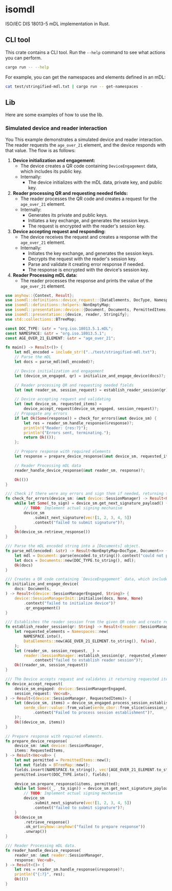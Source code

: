 # isomdl

ISO/IEC DIS 18013-5 mDL implementation in Rust.

## CLI tool

This crate contains a CLI tool. Run the `--help` command to see what actions you can perform.

```bash
cargo run -- --help
```

For example, you can get the namespaces and elements defined in an mDL:

```bash
cat test/stringified-mdl.txt | cargo run -- get-namespaces -
```

## Lib

Here are some examples of how to use the lib.

### Simulated device and reader interaction

You
This example demonstrates a simulated device and reader interaction.  
The reader requests the `age_over_21` element, and the device responds with that value.
The flow is as follows:

1. **Device initialization and engagement:**
    - The device creates a QR code containing `DeviceEngagement` data, which includes its public key.
    - Internally:
        - The device initializes with the mDL data, private key, and public key.
2. **Reader processing QR and requesting needed fields:**
    - The reader processes the QR code and creates a request for the `age_over_21` element.
    - Internally:
        - Generates its private and public keys.
        - Initiates a key exchange, and generates the session keys.
        - The request is encrypted with the reader's session key.
3. **Device accepting request and responding:**
    - The device receives the request and creates a response with the `age_over_21` element.
    - Internally:
        - Initiates the key exchange, and generates the session keys.
        - Decrypts the request with the reader's session key.
        - Parse and validate it creating error response if needed.
        - The response is encrypted with the device's session key.
4. **Reader Processing mDL data:**
    - The reader processes the response and prints the value of the `age_over_21` element.

<!-- INCLUDE-RUST: examples/simulated_device_and_reader.rs -->

```rust
use anyhow::{Context, Result};
use isomdl::definitions::device_request::{DataElements, DocType, Namespaces};
use isomdl::definitions::helpers::NonEmptyMap;
use isomdl::presentation::device::{Document, Documents, PermittedItems, RequestedItems};
use isomdl::presentation::{device, reader, Stringify};
use std::collections::BTreeMap;

const DOC_TYPE: &str = "org.iso.18013.5.1.mDL";
const NAMESPACE: &str = "org.iso.18013.5.1";
const AGE_OVER_21_ELEMENT: &str = "age_over_21";

fn main() -> Result<()> {
    let mdl_encoded = include_str!("../test/stringified-mdl.txt");
    // Parse the mDL
    let docs = parse_mdl(mdl_encoded)?;

    // Device initialization and engagement
    let (device_sm_engaged, qr) = initialize_and_engage_device(docs)?;

    // Reader processing QR and requesting needed fields
    let (mut reader_sm, session_request) = establish_reader_session(qr)?;

    // Device accepting request and validating
    let (mut device_sm, requested_items) =
        device_accept_request(device_sm_engaged, session_request)?;
    // Propagate any errors
    if let Ok(Some(response)) = check_for_errors(&mut device_sm) {
        let res = reader_sm.handle_response(&response)?;
        println!("Reader: {res:?}");
        println!("Errors sent, terminating.");
        return Ok(());
    };

    // Prepare response with required elements
    let response = prepare_device_response(&mut device_sm, requested_items)?;

    // Reader Processing mDL data
    reader_handle_device_response(&mut reader_sm, response)?;

    Ok(())
}

/// Check if there were any errors and sign them if needed, returning the response error.
fn check_for_errors(device_sm: &mut device::SessionManager) -> Result<Option<Vec<u8>>> {
    while let Some(_to_sign) = device_sm.get_next_signature_payload() {
        // TODO: Implement actual signing mechanism
        device_sm
            .submit_next_signature(vec![1, 2, 3, 4, 5])
            .context("failed to submit signature")?;
    }
    Ok(device_sm.retrieve_response())
}

/// Parse the mDL encoded string into a [Documents] object.
fn parse_mdl(encoded: &str) -> Result<NonEmptyMap<DocType, Document>> {
    let mdl = Document::parse(encoded.to_string()).context("could not parse mDL")?;
    let docs = Documents::new(DOC_TYPE.to_string(), mdl);
    Ok(docs)
}

/// Creates a QR code containing `DeviceEngagement` data, which includes its public key.
fn initialize_and_engage_device(
    docs: Documents,
) -> Result<(device::SessionManagerEngaged, String)> {
    device::SessionManagerInit::initialise(docs, None, None)
        .context("failed to initialize device")?
        .qr_engagement()
}

/// Establishes the reader session from the given QR code and create request for needed elements.
fn establish_reader_session(qr: String) -> Result<(reader::SessionManager, Vec<u8>)> {
    let requested_elements = Namespaces::new(
        NAMESPACE.into(),
        DataElements::new(AGE_OVER_21_ELEMENT.to_string(), false),
    );
    let (reader_sm, session_request, _) =
        reader::SessionManager::establish_session(qr, requested_elements)
            .context("failed to establish reader session")?;
    Ok((reader_sm, session_request))
}

/// The Device accepts request and validates it returning requested items.
fn device_accept_request(
    device_sm_engaged: device::SessionManagerEngaged,
    session_request: Vec<u8>,
) -> Result<(device::SessionManager, RequestedItems)> {
    let (device_sm, items) = device_sm_engaged.process_session_establishment(
        serde_cbor::value::from_value(serde_cbor::from_slice(&session_request)?)
            .context("Failed to process session establishment")?,
    )?;
    Ok((device_sm, items))
}

// Prepare response with required elements.
fn prepare_device_response(
    device_sm: &mut device::SessionManager,
    items: RequestedItems,
) -> Result<Vec<u8>> {
    let mut permitted = PermittedItems::new();
    let mut fields = BTreeMap::new();
    fields.insert(NAMESPACE.to_string(), vec![AGE_OVER_21_ELEMENT.to_string()]);
    permitted.insert(DOC_TYPE.into(), fields);

    device_sm.prepare_response(&items, permitted);
    while let Some((_, _to_sign)) = device_sm.get_next_signature_payload() {
        // TODO: Implement actual signing mechanism
        device_sm
            .submit_next_signature(vec![1, 2, 3, 4, 5])
            .context("failed to submit signature")?;
    }
    Ok(device_sm
        .retrieve_response()
        .ok_or(anyhow::anyhow!("failed to prepare response"))
        .unwrap())
}

/// Reader Processing mDL data.
fn reader_handle_device_response(
    reader_sm: &mut reader::SessionManager,
    response: Vec<u8>,
) -> Result<()> {
    let res = reader_sm.handle_response(&response)?;
    println!("{:?}", res);
    Ok(())
}
```
